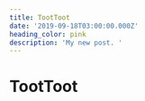 ```yaml
---
title: TootToot
date: '2019-09-18T03:00:00.000Z'
heading_color: pink
description: 'My new post. '
---
```

# TootToot